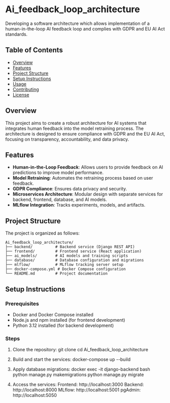 # Ai_feedback_loop_architecture

Developing a software architecture which allows implementation of a human-in-the-loop AI feedback loop and complies with GDPR and EU AI Act standards.

## Table of Contents
- [Overview](#overview)
- [Features](#features)
- [Project Structure](#project-structure)
- [Setup Instructions](#setup-instructions)
- [Usage](#usage)
- [Contributing](#contributing)
- [License](#license)

## Overview

This project aims to create a robust architecture for AI systems that integrates human feedback into the model retraining process. The architecture is designed to ensure compliance with GDPR and the EU AI Act, focusing on transparency, accountability, and data privacy.

## Features

- **Human-in-the-Loop Feedback**: Allows users to provide feedback on AI predictions to improve model performance.
- **Model Retraining**: Automates the retraining process based on user feedback.
- **GDPR Compliance**: Ensures data privacy and security.
- **Microservices Architecture**: Modular design with separate services for backend, frontend, database, and AI models.
- **MLflow Integration**: Tracks experiments, models, and artifacts.

## Project Structure

The project is organized as follows:

```
Ai_feedback_loop_architecture/
├── backend/          # Backend service (Django REST API)
├── frontend/         # Frontend service (React application)
├── ai_models/        # AI models and training scripts
├── database/         # Database configuration and migrations
├── mlflow/           # MLflow tracking server setup
├── docker-compose.yml # Docker Compose configuration
└── README.md         # Project documentation
```

## Setup Instructions

### Prerequisites

- Docker and Docker Compose installed
- Node.js and npm installed (for frontend development)
- Python 3.12 installed (for backend development)

### Steps

1. Clone the repository:
   git clone <repository-url>
   cd Ai_feedback_loop_architecture

2. Build and start the services:
    docker-compose up --build

3. Apply database migrations:
    docker exec -it django-backend bash
    python manage.py makemigrations
    python manage.py migrate

4. Access the services:
    Frontend: http://localhost:3000
    Backend: http://localhost:8000
    MLflow: http://localhost:5001
    pgAdmin: http://localhost:5050


